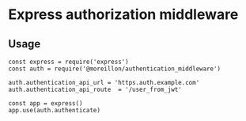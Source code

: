# Express authorization middleware

## Usage

```
const express = require('express')
const auth = require('@moreillon/authentication_middleware')

auth.authentication_api_url = 'https.auth.example.com'
auth.authentication_api_route  = '/user_from_jwt'

const app = express()
app.use(auth.authenticate)
```
